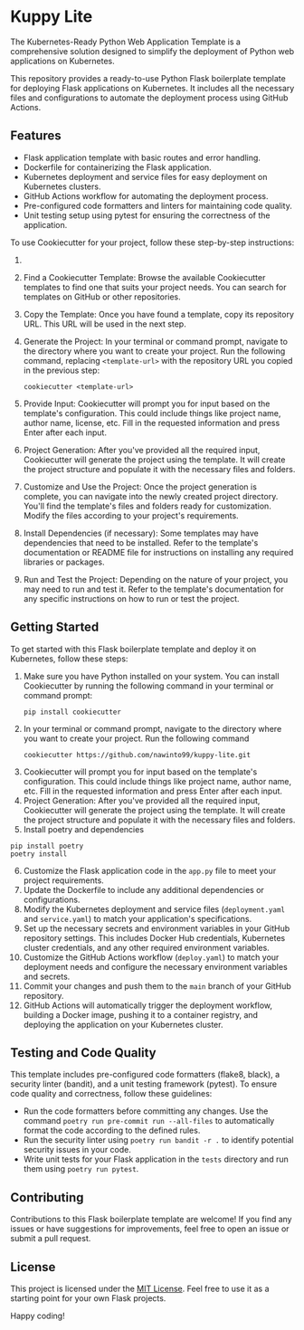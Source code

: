 # Kuppy Lite
The Kubernetes-Ready Python Web Application Template is a comprehensive solution designed to simplify the deployment of Python web applications on Kubernetes.

This repository provides a ready-to-use Python Flask boilerplate template for deploying Flask applications on Kubernetes. It includes all the necessary files and configurations to automate the deployment process using GitHub Actions.

## Features

- Flask application template with basic routes and error handling.
- Dockerfile for containerizing the Flask application.
- Kubernetes deployment and service files for easy deployment on Kubernetes clusters.
- GitHub Actions workflow for automating the deployment process.
- Pre-configured code formatters and linters for maintaining code quality.
- Unit testing setup using pytest for ensuring the correctness of the application.

To use Cookiecutter for your project, follow these step-by-step instructions:

1. 

2. Find a Cookiecutter Template: Browse the available Cookiecutter templates to find one that suits your project needs. You can search for templates on GitHub or other repositories.

3. Copy the Template: Once you have found a template, copy its repository URL. This URL will be used in the next step.

4. Generate the Project: In your terminal or command prompt, navigate to the directory where you want to create your project. Run the following command, replacing `<template-url>` with the repository URL you copied in the previous step:
   ```
   cookiecutter <template-url>
   ```

5. Provide Input: Cookiecutter will prompt you for input based on the template's configuration. This could include things like project name, author name, license, etc. Fill in the requested information and press Enter after each input.

6. Project Generation: After you've provided all the required input, Cookiecutter will generate the project using the template. It will create the project structure and populate it with the necessary files and folders.

7. Customize and Use the Project: Once the project generation is complete, you can navigate into the newly created project directory. You'll find the template's files and folders ready for customization. Modify the files according to your project's requirements.

8. Install Dependencies (if necessary): Some templates may have dependencies that need to be installed. Refer to the template's documentation or README file for instructions on installing any required libraries or packages.

9. Run and Test the Project: Depending on the nature of your project, you may need to run and test it. Refer to the template's documentation for any specific instructions on how to run or test the project.


## Getting Started

To get started with this Flask boilerplate template and deploy it on Kubernetes, follow these steps:

1. Make sure you have Python installed on your system. You can install Cookiecutter by running the following command in your terminal or command prompt:
   ```
   pip install cookiecutter
   ```
2. In your terminal or command prompt, navigate to the directory where you want to create your project. Run the following command
   ```
   cookiecutter https://github.com/nawinto99/kuppy-lite.git
   ```
3. Cookiecutter will prompt you for input based on the template's configuration. This could include things like project name, author name, etc. Fill in the requested information and press Enter after each input.
4. Project Generation: After you've provided all the required input, Cookiecutter will generate the project using the template. It will create the project structure and populate it with the necessary files and folders.
5. Install poetry and dependencies
  ```
  pip install poetry
  poetry install
  ```
6. Customize the Flask application code in the `app.py` file to meet your project requirements.
7. Update the Dockerfile to include any additional dependencies or configurations.
8. Modify the Kubernetes deployment and service files (`deployment.yaml` and `service.yaml`) to match your application's specifications.
9. Set up the necessary secrets and environment variables in your GitHub repository settings. This includes Docker Hub credentials, Kubernetes cluster credentials, and any other required environment variables.
10. Customize the GitHub Actions workflow (`deploy.yaml`) to match your deployment needs and configure the necessary environment variables and secrets.
11. Commit your changes and push them to the `main` branch of your GitHub repository.
12. GitHub Actions will automatically trigger the deployment workflow, building a Docker image, pushing it to a container registry, and deploying the application on your Kubernetes cluster.

## Testing and Code Quality

This template includes pre-configured code formatters (flake8, black), a security linter (bandit), and a unit testing framework (pytest). To ensure code quality and correctness, follow these guidelines:

- Run the code formatters before committing any changes. Use the command `poetry run pre-commit run --all-files` to automatically format the code according to the defined rules.
- Run the security linter using `poetry run bandit -r .` to identify potential security issues in your code.
- Write unit tests for your Flask application in the `tests` directory and run them using `poetry run pytest`.

## Contributing

Contributions to this Flask boilerplate template are welcome! If you find any issues or have suggestions for improvements, feel free to open an issue or submit a pull request.

## License

This project is licensed under the [MIT License](LICENSE). Feel free to use it as a starting point for your own Flask projects.

Happy coding!
